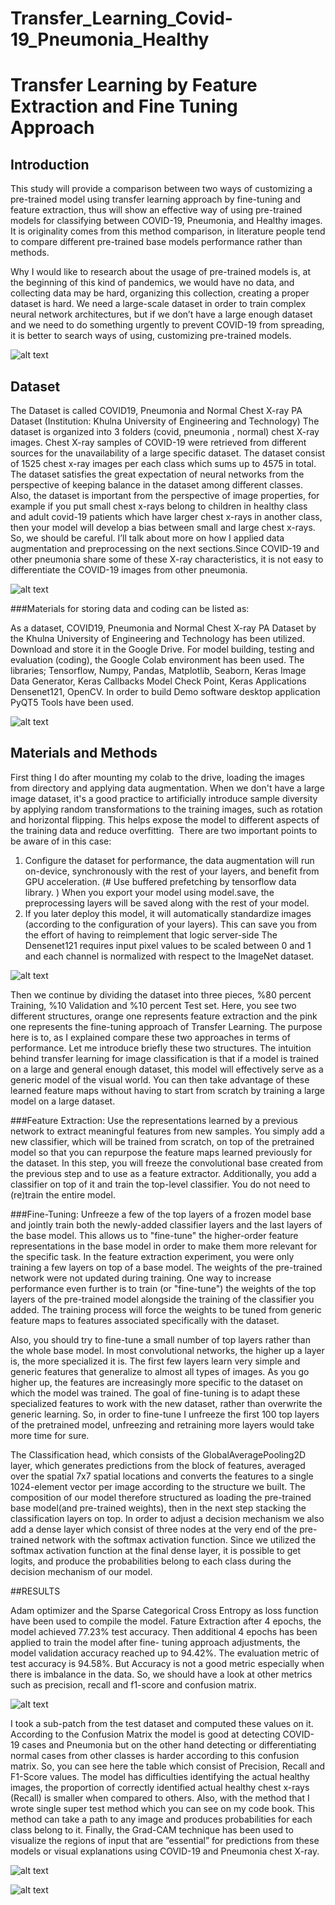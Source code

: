 # Transfer_Learning_Covid-19_Pneumonia_Healthy

# Transfer Learning by Feature Extraction and Fine Tuning Approach

## Introduction

This study will provide a comparison between two ways of customizing a pre-trained model using transfer learning approach by fine-tuning and feature extraction, 
thus will show an effective way of using pre-trained models for classifying between COVID-19, Pneumonia, and Healthy images.   It is originality comes from this 
method comparison, in literature people tend to compare different pre-trained base models performance rather than methods.

Why I would like to research about the usage of pre-trained models is, at the beginning of this kind of pandemics, we would have no data, and collecting data may 
be hard, organizing this collection, creating a proper dataset is hard. We need a large-scale dataset in order to train complex neural network architectures, 
but if we don’t have a large enough dataset and we need to do something urgently to prevent COVID-19 from spreading, it is better to search ways of using, 
customizing pre-trained models.

![alt text](Objective.png)

## Dataset

The Dataset is called COVID19, Pneumonia and Normal Chest X-ray PA Dataset (Institution: Khulna University of Engineering and Technology)
The dataset is organized into 3 folders (covid, pneumonia , normal) chest X-ray images. Chest X-ray samples of COVID-19 were retrieved from different sources 
for the unavailability of a large specific dataset. The dataset consist of 1525 chest x-ray images per each class which sums up to 4575 in total. The dataset 
satisfies the great expectation of neural networks from the perspective of keeping balance in the dataset among different classes. Also, the dataset is important 
from the perspective of image properties, for example if you put small chest x-rays belong to children in healthy class and adult covid-19 patients which have 
larger chest x-rays in another class, then your model will develop a bias between small and large chest x-rays. So, we should be careful. I’ll talk about more on 
how I applied data augmentation and preprocessing on the next sections.Since COVID-19 and other pneumonia share some of these X-ray characteristics, it is not easy 
to differentiate the COVID-19 images from other pneumonia. 


![alt text](Dataset.png)


###Materials for storing data and coding can be listed as:

As a dataset, COVID19, Pneumonia and Normal Chest X-ray PA Dataset by the Khulna University of Engineering and Technology has been utilized. Download and store it in the Google Drive.
 For model building, testing and evaluation (coding), the Google Colab environment has been used. The libraries; Tensorflow, Numpy, Pandas, Matplotlib, Seaborn, Keras Image Data Generator, Keras Callbacks Model Check Point, Keras Applications Densenet121, OpenCV. 
In order to build Demo software desktop application PyQT5 Tools have been used.

![alt text](tools.png)

## Materials and Methods

First thing I do after mounting my colab to the drive,  loading the images from directory and applying data augmentation. When we don't have a large image dataset, it's a good practice to artificially introduce sample diversity by applying random transformations to the training images, such as rotation and horizontal flipping. This helps expose the model to different aspects of the training data and reduce overfitting. 
There are two important points to be aware of in this case:
1) Configure the dataset for performance, the data augmentation will run on-device, synchronously with the rest of your layers, and benefit from GPU acceleration. 
(# Use buffered prefetching by tensorflow data library. )
When you export your model using model.save, the preprocessing layers will be saved along with the rest of your model. 
2) If you later deploy this model, it will automatically standardize images (according to the configuration of your layers). 
This can save you from the effort of having to reimplement that logic server-side
The  Densenet121 requires input pixel values to be scaled between 0 and 1 and each channel is normalized with respect to the ImageNet dataset.


![alt text](methodmap.png)

Then we continue by dividing the dataset into three pieces, %80 percent Training, %10 Validation and %10 percent  Test set. 
Here, you see two different structures, orange one represents feature extraction and the pink one represents the fine-tuning approach of Transfer Learning. 
The purpose here is to, as I explained compare these two approaches in terms of performance. Let me introduce briefly these two structures. 
The intuition behind transfer learning for image classification is that if a model is trained on a large and general enough dataset, this model will effectively 
serve as a generic model of the visual world. You can then take advantage of these learned feature maps without having to start from scratch by training a 
large model on a large dataset.

###Feature Extraction: 
Use the representations learned by a previous network to extract meaningful features from new samples. You simply add a new classifier, 
which will be trained from scratch, on top of the pretrained model so that you can repurpose the feature maps learned previously for the dataset. 
In this step, you will freeze the convolutional base created from the previous step and to use as a feature extractor. Additionally, you add a classifier on 
top of it and train the top-level classifier. You do not need to (re)train the entire model. 

###Fine-Tuning: 
Unfreeze a few of the top layers of a frozen model base and jointly train both the newly-added classifier layers and the last layers of the base 
model. This allows us to "fine-tune" the higher-order feature representations in the base model in order to make them more relevant for the specific task. 
In the feature extraction experiment, you were only training a few layers on top of a base model. The weights of the pre-trained network were not updated during 
training. One way to increase performance even further is to train (or "fine-tune") the weights of the top layers of the pre-trained model alongside the training of 
the classifier you added. The training process will force the weights to be tuned from generic feature maps to features associated specifically with the dataset.


Also, you should try to fine-tune a small number of top layers rather than the whole base model. In most convolutional networks, the higher up a layer is, 
the more specialized it is. The first few layers learn very simple and generic features that generalize to almost all types of images. As you go higher up, 
the features are increasingly more specific to the dataset on which the model was trained. The goal of fine-tuning is to adapt these specialized features to 
work with the new dataset, rather than overwrite the generic learning.
So, in order to fine-tune I unfreeze the first 100 top layers of the pretrained model, unfreezing and retraining more layers would take more time for sure.


The Classification head, which consists of the GlobalAveragePooling2D layer, which generates predictions from the block of features, averaged over the spatial 
7x7 spatial locations and converts the features to a single 1024-element vector per image according to the structure we built. 
The composition of our model therefore structured as loading the pre-trained base model(and pre-trained weights), then in the next step stacking the classification
layers on top. In order to adjust a decision mechanism we also add a dense layer which consist of three nodes at the very end of the pre-trained network with the 
softmax activation function. Since we utilized the softmax activation function at the final dense layer, it is possible to get logits, and produce the probabilities belong to each class during the decision mechanism of our model. 

##RESULTS

Adam optimizer and the Sparse Categorical Cross Entropy as loss function have been used to compile the model. Fature Extraction after 4 epochs, the model achieved 
77.23% test accuracy. Then additional 4 epochs has been applied to train the model after fine- tuning approach adjustments, the model validation accuracy reached 
up to 94.42%. The evaluation metric of test accuracy is 94.58%. But Accuracy is not a good metric especially when there is  imbalance in the data. 
So, we should have a look at other metrics such as precision, recall and f1-score and confusion matrix.

![alt text](accuracy.png)

I took a sub-patch from the test dataset and computed these values on it. According to the Confusion Matrix the model is good at detecting COVID- 19 cases and Pneumonia but on the other hand detecting or differentiating normal cases from other classes is harder according to this confusion matrix. 
So, you can see here the table which consist of Precision, Recall and F1-Score values. The model has difficulties identifying the actual healthy images, the proportion of correctly identified actual healthy chest x-rays (Recall) is smaller when compared to others.
Also, with the method that I wrote single super test method which you can see on my  code book. This method can take a path to any image and produces probabilities for each class belong to it.
Finally, the Grad-CAM technique has been used to visualize the regions of input that are ”essential” for predictions from these models or visual explanations using COVID-19 and Pneumonia chest X-ray. 


![alt text](confusion.png)

![alt text](table.png)

